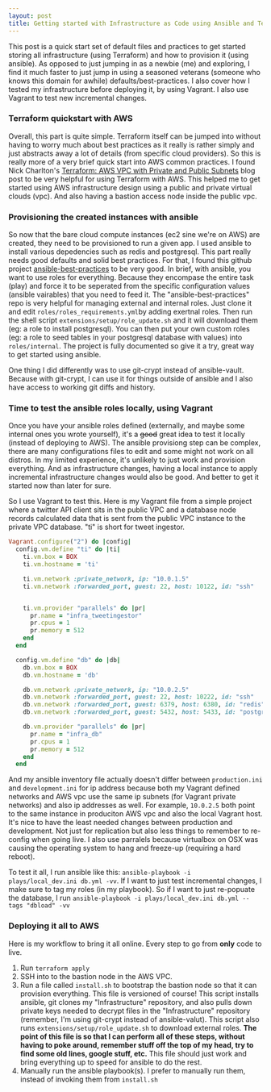 ```yaml
---
layout: post
title: Getting started with Infrastructure as Code using Ansible and Terraform. And testing it locally with Vagrant!
---
```


This post is a quick start set of default files and practices to get started storing all infrastructure (using Terraform) and how to provision it (using ansible). As opposed to just jumping in as a newbie (me) and exploring, I find it much faster to just jump in using a seasoned veterans (someone who knows this domain for awhile) defaults/best-practices. I also cover how I tested my infrastructure before deploying it, by using Vagrant. I also use Vagrant to test new incremental changes.

### Terraform quickstart with AWS

Overall, this part is quite simple. Terraform itself can be jumped into without having to worry much about best practices as it really is rather simply and just abstracts away a lot of details (from specific cloud providers). So this is really more of a very brief quick start into AWS common practices. I found Nick Charlton's [Terraform: AWS VPC with Private and Public Subnets](https://nickcharlton.net/posts/terraform-aws-vpc.html) blog post to be very helpful for using Terraform with AWS. This helped me to get started using AWS infrastructure design using a public and private virtual clouds (vpc). And also having a bastion access node inside the public vpc.

### Provisioning the created instances with ansible

So now that the bare cloud compute instances (ec2 sine we're on AWS) are created, they need to be provisioned to run a given app. I used ansible to install various depedencies such as redis and postgresql. This part really needs good defaults and solid best practices. For that, I found this github project [ansible-best-practices](https://github.com/enginyoyen/ansible-best-practises) to be very good. In brief, with ansible, you want to use roles for everything. Because they encompase the entire task (play) and force it to be seperated from the specific configuration values (ansible vairables) that you need to feed it. The "ansible-best-practices" repo is very helpful for managing external and internal roles. Just clone it and edit `roles/roles_requirements.yml`by adding exertnal roles. Then run the shell script `extensions/setup/role_update.sh` and it will download them (eg: a role to install postgresql). You can then put your own custom roles (eg: a role to seed tables in your postgresql database with values) into `roles/internal`. The project is fully documented so give it a try, great way to get started using ansible.

One thing I did differently was to use git-crypt instead of ansible-vault. Because with git-crypt, I can use it for things outside of ansible and I also have access to working git diffs and history.

### Time to test the ansible roles locally, using Vagrant

Once you have your ansible roles defined (externally, and maybe some internal ones you wrote yourself), it's a ~~good~~ great idea to test it locally (instead of deploying to AWS). The ansible provisiong step can be complex, there are many configurations files to edit and some might not work on all distros. In my limited experience, it's unlikely to just work and provision everything. And as infrastructure changes, having a local instance to apply incremental infrastructure changes would also be good. And better to get it started now than later for sure.

So I use Vagrant to test this. Here is my Vagrant file from a simple project where a twitter API client sits in the public VPC and a database node records calculated data that is sent from the public VPC instance to the private VPC database. "ti" is short for tweet ingestor.

```ruby
Vagrant.configure("2") do |config|
  config.vm.define "ti" do |ti|
    ti.vm.box = BOX
    ti.vm.hostname = 'ti'

    ti.vm.network :private_network, ip: "10.0.1.5"
    ti.vm.network :forwarded_port, guest: 22, host: 10122, id: "ssh"


    ti.vm.provider "parallels" do |pr|
      pr.name = "infra_tweetingestor"
      pr.cpus = 1
      pr.memory = 512
    end
  end

  config.vm.define "db" do |db|
    db.vm.box = BOX
    db.vm.hostname = 'db'

    db.vm.network :private_network, ip: "10.0.2.5"
    db.vm.network :forwarded_port, guest: 22, host: 10222, id: "ssh"
    db.vm.network :forwarded_port, guest: 6379, host: 6380, id: "redis"
    db.vm.network :forwarded_port, guest: 5432, host: 5433, id: "postgresql"

    db.vm.provider "parallels" do |pr|
      pr.name = "infra_db"
      pr.cpus = 1
      pr.memory = 512
    end
  end
  ```
  
And my ansible inventory file actually doesn't differ between `production.ini` and `development.ini` for ip address because both my Vagrant defined networks and AWS vpc use the same ip subnets (for Vagrant private networks) and also ip addresses as well. For example, `10.0.2.5` both point to the same instance in produciton AWS vpc and also the local Vagrant host. It's nice to have the least needed changes between production and development. Not just for replication but also less things to remember to re-config when going live. I also use parralels because virtualbox on OSX was causing the operating system to hang and freeze-up (requiring a hard reboot).
  
To test it all, I run ansible like this: `ansible-playbook -i plays/local_dev.ini db.yml -vv`. If I want to just test incremental changes, I make sure to tag my roles (in my playbook). So if I want to just re-popuate the database, I run `ansible-playbook -i plays/local_dev.ini db.yml --tags "dbload" -vv`
  
  
### Deploying it all to AWS
  
Here is my workflow to bring it all online. Every step to go from **only** code to live.
  
  1. Run `terraform apply`
  2. SSH into to the bastion node in the AWS VPC.
  3. Run a file called `install.sh` to bootstrap the bastion node so that it can provision everything. This file is versioned of course! This script installs ansible, git clones my "Infrastructure" repository, and also pulls down private keys needed to decrypt files in the "Infrastructure" repository (remember, I'm using git-crypt instead of ansible-valut). This script also runs `extensions/setup/role_update.sh` to download external roles. **The point of this file is so that I can perform all of these steps, without having to poke around, remember stuff off the top of my head, try to find some old lines, google stuff, etc.** This file should just work and bring everything up to speed for ansible to do the rest.
  4. Manually run the ansible playbook(s). I prefer to manually run them, instead of invoking them from `install.sh`
  
  
  
